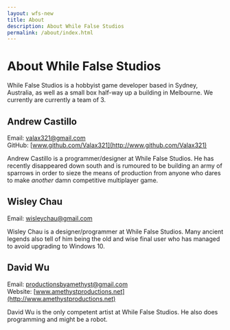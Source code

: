 ```yaml
---
layout: wfs-new
title: About
description: About While False Studios
permalink: /about/index.html
---
```


# About While False Studios

While False Studios is a hobbyist game developer based in Sydney, Australia, as well as a small box half-way up a building in Melbourne. We currently are currently a team of 3.

## Andrew Castillo

Email: <valax321@gmail.com><br>
GitHub: [www.github.com/Valax321](http://www.github.com/Valax321)

Andrew Castillo is a programmer/designer at While False Studios. He has recently disappeared down south and is rumoured to be building an army of sparrows in order to sieze the means of production from anyone who dares to make *another* damn competitive multiplayer game.

## Wisley Chau

Email: <wisleychau@gmail.com>

Wisley Chau is a designer/programmer at While False Studios. Many ancient legends also tell of him being the old and wise final user who has managed to avoid upgrading to Windows 10.

## David Wu

Email: <productionsbyamethyst@gmail.com><br>
Website: [www.amethystproductions.net](http://www.amethystproductions.net)

David Wu is the only competent artist at While False Studios. He also does programming and might be a robot.
